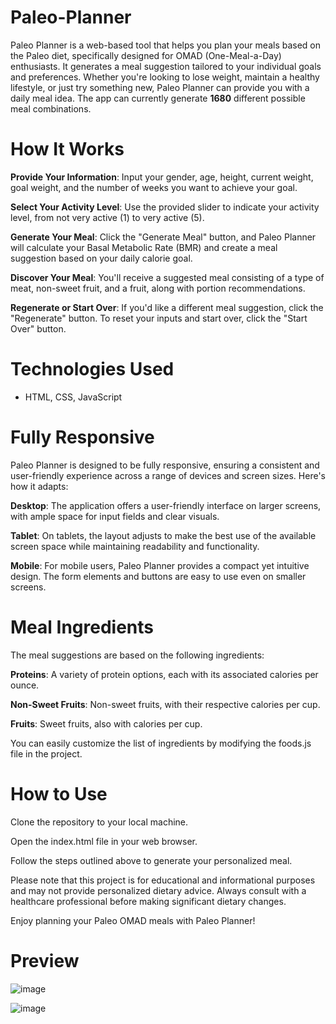 # Paleo-Planner

Paleo Planner is a web-based tool that helps you plan your meals based on the Paleo diet, specifically designed for OMAD (One-Meal-a-Day) enthusiasts. It generates a meal suggestion tailored to your individual goals and preferences. Whether you're looking to lose weight, maintain a healthy lifestyle, or just try something new, Paleo Planner can provide you with a daily meal idea. The app can currently generate **1680** different possible meal combinations.

# How It Works

**Provide Your Information**: Input your gender, age, height, current weight, goal weight, and the number of weeks you want to achieve your goal.

**Select Your Activity Level**: Use the provided slider to indicate your activity level, from not very active (1) to very active (5).

**Generate Your Meal**: Click the "Generate Meal" button, and Paleo Planner will calculate your Basal Metabolic Rate (BMR) and create a meal suggestion based on your daily calorie goal.

**Discover Your Meal**: You'll receive a suggested meal consisting of a type of meat, non-sweet fruit, and a fruit, along with portion recommendations.

**Regenerate or Start Over**: If you'd like a different meal suggestion, click the "Regenerate" button. To reset your inputs and start over, click the "Start Over" button.


# Technologies Used

- HTML, CSS, JavaScript


# Fully Responsive

Paleo Planner is designed to be fully responsive, ensuring a consistent and user-friendly experience across a range of devices and screen sizes. Here's how it adapts:

**Desktop**: The application offers a user-friendly interface on larger screens, with ample space for input fields and clear visuals.

**Tablet**: On tablets, the layout adjusts to make the best use of the available screen space while maintaining readability and functionality.

**Mobile**: For mobile users, Paleo Planner provides a compact yet intuitive design. The form elements and buttons are easy to use even on smaller screens.

# Meal Ingredients

The meal suggestions are based on the following ingredients:

**Proteins**: A variety of protein options, each with its associated calories per ounce.

**Non-Sweet Fruits**: Non-sweet fruits, with their respective calories per cup.

**Fruits**: Sweet fruits, also with calories per cup.

You can easily customize the list of ingredients by modifying the foods.js file in the project.


# How to Use

Clone the repository to your local machine.

Open the index.html file in your web browser.

Follow the steps outlined above to generate your personalized meal.

Please note that this project is for educational and informational purposes and may not provide personalized dietary advice. Always consult with a healthcare professional before making significant dietary changes.

Enjoy planning your Paleo OMAD meals with Paleo Planner!


# Preview

![image](https://github.com/dimicodes/Paleo-Planner/assets/45632694/0a292723-8cf3-4c99-8974-51c2f35fe74b)

![image](https://github.com/dimicodes/Paleo-Planner/assets/45632694/a89b0dc1-4962-47a4-8dfc-8238ce3d90dc)

